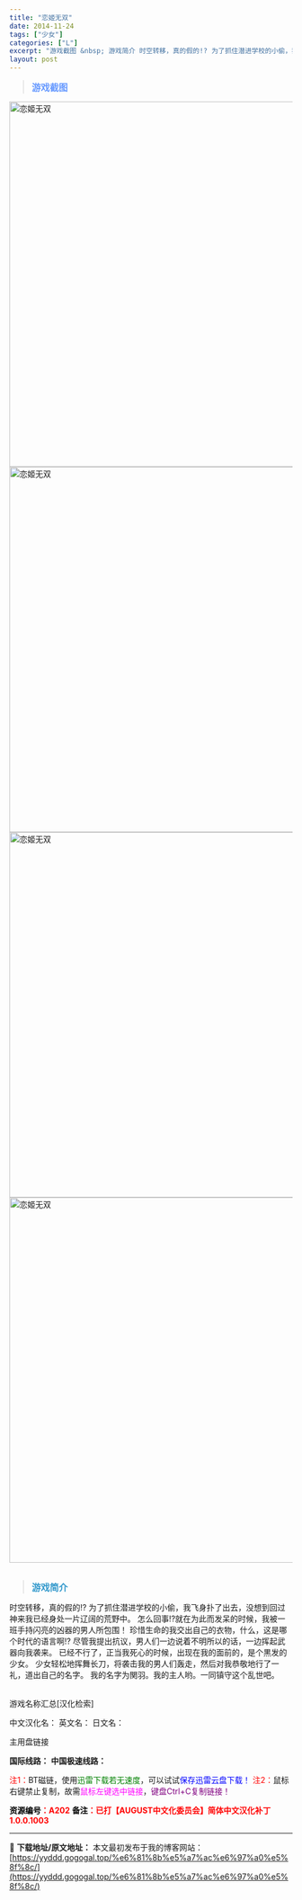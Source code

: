 ```yaml
---
title: "恋姬无双"
date: 2014-11-24
tags: ["少女"]
categories: ["L"]
excerpt: "游戏截图 &nbsp; 游戏简介 时空转移，真的假的!? 为了抓住潜进学校的小偷，我飞身扑了出去，没想到回过神来我已经身处一片辽阔的荒野中。 怎么回事!?就在为此而发呆的时候，我被一班手持闪亮的凶器的男人所包围！ 珍惜生命的我交出自己的衣物，什么，这是哪个时代的语言啊!? 尽管我提出抗议，男人们一边&hellip;"
layout: post
---
```


<div>
<blockquote><b><span style="font-size: 12pt; color: #6699ff;">游戏截图</span></b></blockquote>
<div><img title="点击放大" src="https://yyddd.gogogal.top/wp-content/uploads/2025/04/20250430_6811e6b5940db.webp" alt="恋姬无双" width="650" /></div>
<div><img title="点击放大" src="https://yyddd.gogogal.top/wp-content/uploads/2025/04/20250430_6811e6b74d13a.webp" alt="恋姬无双" width="650" /></div>
<div><img title="点击放大" src="https://yyddd.gogogal.top/wp-content/uploads/2025/04/20250430_6811e6ba79257.webp" alt="恋姬无双" width="650" /></div>
<div><img title="点击放大" src="https://yyddd.gogogal.top/wp-content/uploads/2025/04/20250430_6811e6bbe94fd.webp" alt="恋姬无双" width="650" /></div>
&nbsp;
<blockquote><b><span style="font-size: 12pt; color: #3399cc;">游戏简介</span></b></blockquote>
<div>时空转移，真的假的!?
为了抓住潜进学校的小偷，我飞身扑了出去，没想到回过神来我已经身处一片辽阔的荒野中。
怎么回事!?就在为此而发呆的时候，我被一班手持闪亮的凶器的男人所包围！
珍惜生命的我交出自己的衣物，什么，这是哪个时代的语言啊!?
尽管我提出抗议，男人们一边说着不明所以的话，一边挥起武器向我袭来。
已经不行了，正当我死心的时候，出现在我的面前的，是个黒发的少女。
少女轻松地挥舞长刀，将袭击我的男人们轰走，然后对我恭敬地行了一礼，道出自己的名字。
我的名字为関羽。我的主人哟。一同镇守这个乱世吧。</div>
&nbsp;

游戏名称汇总[汉化检索]

中文汉化名：
英文名：
日文名：
</div>
<div class="panel panel-primary">
<div class="panel-heading">主用盘链接</div>
<div class="panel-body">

<b>国际线路：</b>
<b>中国极速线路：</b>


<span style="color: #ff0000;">注1：</span>BT磁链，使用<span style="color: #008000;">迅雷下载若无速度</span>，可以试试<span style="color: #0000ff;">保存迅雷云盘下载！</span>
<span style="color: #ff0000;">注2：</span>鼠标右键禁止复制，故需<span style="color: #ff00ff;">鼠标左键选中链接</span>，<span style="color: #800080;">键盘Ctrl+C复制链接！</span>

</div>
<div class="panel-footer"><span style="color: #ff0000;"><b><span style="color: #000000;">资源编号</span>：A202</b></span>
<span style="color: #ff0000;"><b><span style="color: #000000;">备注</span>：已打【AUGUST中文化委员会】简体中文汉化补丁1.0.0.1003</b></span></div>
</div>

---
📖 **下载地址/原文地址：** 本文最初发布于我的博客网站：[https://yyddd.gogogal.top/%e6%81%8b%e5%a7%ac%e6%97%a0%e5%8f%8c/](https://yyddd.gogogal.top/%e6%81%8b%e5%a7%ac%e6%97%a0%e5%8f%8c/)
